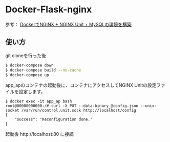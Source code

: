 # Docker-Flask-nginx
参考：
[DockerでNGINX + NGINX Unit + MySQLの環境を構築](https://qiita.com/t_okkan/items/f4baba5ee29216522e08#)

## 使い方
git cloneを行った後

```bash
$ docker-compose down
$ docker-compose build --no-cache
$ docker-compose up
```

app_apのコンテナの起動後に、コンテナにアクセスしてNGINX Unitの設定ファイルを設定します。

```
$ docker exec -it app_ap bash
root@00000000000:/# curl -X PUT --data-binary @config.json --unix-socket /var/run/control.unit.sock http://localhost/config
{
    "success": "Reconfiguration done."
}
```

起動後
http://localhost:80
に接続

